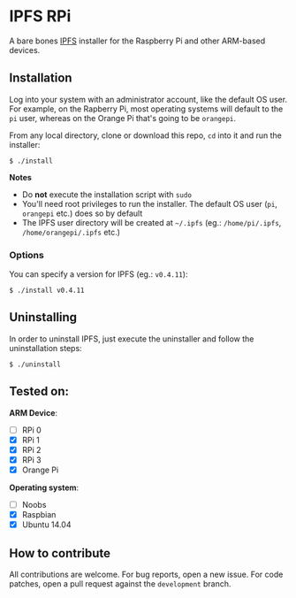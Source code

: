 IPFS RPi
========

A bare bones [IPFS](https://ipfs.io) installer for the Raspberry Pi and other ARM-based devices.

## Installation

Log into your system with an administrator account, like the default OS user. For example, on the Rapberry Pi, most 
operating systems will default to the `pi` user, whereas on the Orange Pi that's going to be `orangepi`.

From any local directory, clone or download this repo, `cd` into it and run the installer:

```SHELL
$ ./install
```

**Notes**

* Do **not** execute the installation script with `sudo`
* You'll need root privileges to run the installer. The default OS user (`pi`, `orangepi` etc.) does so by default
* The IPFS user directory will be created at `~/.ipfs` (eg.: `/home/pi/.ipfs`, `/home/orangepi/.ipfs` etc.)

### Options

You can specify a version for IPFS (eg.: `v0.4.11`):

```SHELL
$ ./install v0.4.11
```

## Uninstalling

In order to uninstall IPFS, just execute the uninstaller and follow the uninstallation steps:

```SHELL
$ ./uninstall
```

## Tested on:

**ARM Device**:

- [ ] RPi 0
- [x] RPi 1
- [x] RPi 2
- [x] RPi 3
- [x] Orange Pi

**Operating system**:

- [ ] Noobs
- [x] Raspbian
- [x] Ubuntu 14.04

## How to contribute

All contributions are welcome. For bug reports, open a new issue. For code patches, open a pull request against the
`development` branch.

